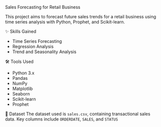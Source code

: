  Sales Forecasting for Retail Business

This project aims to forecast future sales trends for a retail business using time series analysis with Python, Prophet, and Scikit-learn.

✨ Skills Gained
- Time Series Forecasting
- Regression Analysis
- Trend and Seasonality Analysis

🛠️ Tools Used
- Python 3.x
- Pandas
- NumPy
- Matplotlib
- Seaborn
- Scikit-learn
- Prophet

 📁 Dataset
The dataset used is `sales.csv`, containing transactional sales data. Key columns include `ORDERDATE`, `SALES`, and `STATUS`


